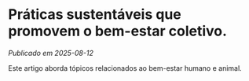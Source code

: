 # Práticas sustentáveis que promovem o bem-estar coletivo.

*Publicado em 2025-08-12*

Este artigo aborda tópicos relacionados ao bem-estar humano e animal.
